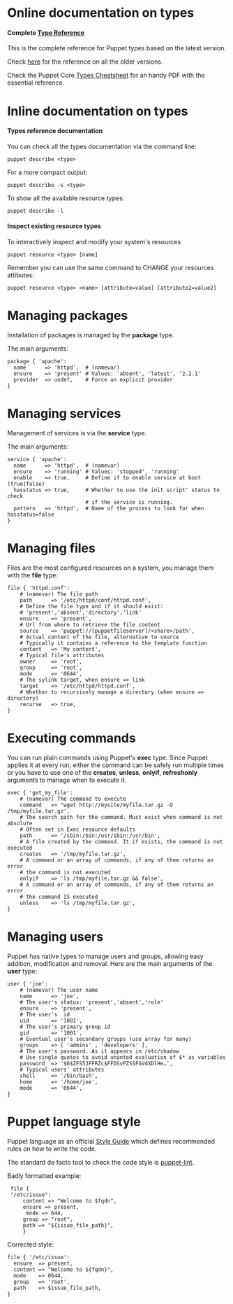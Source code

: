 # Online documentation on types

#### Complete [Type Reference](http://docs.puppetlabs.com/references/latest/type.html)

This is the complete reference for Puppet types based on the latest version.

Check [here](http://docs.puppetlabs.com/references/index.html) for the reference on all the older versions.

Check the Puppet Core [Types Cheatsheet](http://docs.puppetlabs.com/puppet_core_types_cheatsheet.pdf) for an handy PDF with the essential reference.


# Inline documentation on types

#### Types reference documentation

You can check all the types documentation via the command line:

    puppet describe <type>

For a more compact output:

    puppet describe -s <type>

To show all the available resource types:

    puppet describe -l

#### Inspect existing resource types

To interactively inspect and modify your system's resources

    puppet resource <type> [name]

Remember you can use the same command to CHANGE your resources attibutes:

    puppet resource <type> <name> [attribute=value] [attribute2=value2]


# Managing packages

Installation of packages is managed by the **package** type.

The main arguments:

    package { 'apache':
      name      => 'httpd',  # (namevar)
      ensure    => 'present' # Values: 'absent', 'latest', '2.2.1'
      provider  => undef,    # Force an explicit provider
    }

# Managing services

Management of services is via the **service** type.

The main arguments:

    service { 'apache':
      name      => 'httpd',  # (namevar)
      ensure    => 'running' # Values: 'stopped', 'running'
      enable    => true,     # Define if to enable service at boot (true|false)
      hasstatus => true,     # Whether to use the init script' status to check
                             # if the service is running.
      pattern   => 'httpd',  # Name of the process to look for when hasstatus=false
    }

# Managing files

Files are the most configured resources on a system, you manage them with the **file** type:

    file { 'httpd.conf':
        # (namevar) The file path
        path      => '/etc/httpd/conf/httpd.conf',  
        # Define the file type and if it should exist:
        # 'present','absent','directory','link'
        ensure    => 'present',
        # Url from where to retrieve the file content
        source    => 'puppet://[puppetfileserver]/<share>/path',
        # Actual content of the file, alternative to source
        # Typically it contains a reference to the template function
        content   => 'My content',
        # Typical file's attributes
        owner     => 'root',
        group     => 'root',
        mode      => '0644',
        # The sylink target, when ensure => link
        target    => '/etc/httpd/httpd.conf',
        # Whether to recursively manage a directory (when ensure => directory)
        recurse   => true,
    }

# Executing commands

You can run plain commands using Puppet's **exec** type. Since Puppet applies it at every run, either the command can be safely run multiple times or you have to use one of the **creates**, **unless**, **onlyif**, **refreshonly** arguments to manage when to execute it.

    exec { 'get_my_file':
        # (namevar) The command to execute
        command   => "wget http://mysite/myfile.tar.gz -O /tmp/myfile.tar.gz',
        # The search path for the command. Must exist when command is not absolute
        # Often set in Exec resource defaults
        path      => '/sbin:/bin:/usr/sbin:/usr/bin',
        # A file created by the command. It if exists, the command is not executed
        creates   => '/tmp/myfile.tar.gz',
        # A command or an array of commands, if any of them returns an error
        # the command is not executed
        onlyif    => 'ls /tmp/myfile.tar.gz && false',
        # A command or an array of commands, if any of them returns an error
        # the command IS executed
        unless    => 'ls /tmp/myfile.tar.gz',
    }

# Managing users

Puppet has native types to manage users and groups, allowing easy addition, modification and removal. Here are the main arguments of the **user** type:

    user { 'joe':
        # (namevar) The user name
        name      => 'joe',  
        # The user's status: 'present','absent','role'
        ensure    => 'present',
        # The user's  id
        uid       => '1001',
        # The user's primary group id
        gid       => '1001',
        # Eventual user's secondary groups (use array for many)
        groups    => [ 'admins' , 'developers' ],
        # The user's password. As it appears in /etc/shadow
        # Use single quotes to avoid unanted evaluation of $* as variables
        password  => '$6$ZFS5JFFRZc$FFDSvPZSSFGVdXDlHe…',
        # Typical users' attributes
        shell     => '/bin/bash',
        home      => '/home/joe',
        mode      => '0644',
    }

# Puppet language style

Puppet language as an official [Style Guide](http://docs.puppetlabs.com/guides/style_guide.html) which defines recommended rules on how to write the code.

The standard de facto tool to check the code style is [puppet-lint](http://puppet-lint.com/).

Badly formatted example:

     file {
     "/etc/issue":
         content => "Welcome to $fqdn",
         ensure => present,
          mode => 644,
         group => "root",
         path => "${issue_file_path}",
         }

Corrected style:

    file { '/etc/issue':
      ensure  => present,
      content => "Welcome to ${fqdn}",
      mode    => 0644,
      group   => 'root',
      path    => $issue_file_path,
    }
